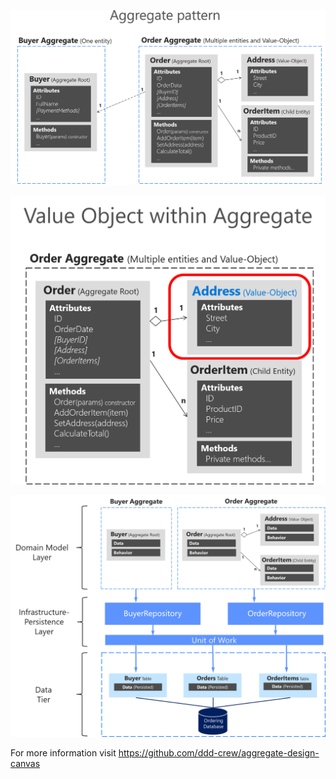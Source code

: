 ![Image](../../../../../Common/assets/aggregate-pattern.png?raw=true)

![Image](../../../../../Common/assets/value-object.png?raw=true)

![Image](../../../../../Common/assets/repository-pattern.png?raw=true)  

For more information visit https://github.com/ddd-crew/aggregate-design-canvas